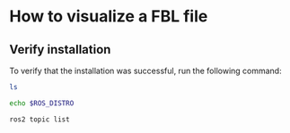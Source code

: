 # How to visualize a FBL file

## Verify installation

To verify that the installation was successful, run the following command:

```bash
ls
```

```bash
echo $ROS_DISTRO
```

```bash
ros2 topic list
```
